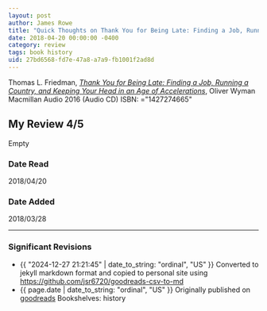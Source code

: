 ```yaml
---
layout: post
author: James Rowe
title: "Quick Thoughts on Thank You for Being Late: Finding a Job, Running a Country, and Keeping Your Head in an Age of Accelerations"
date: 2018-04-20 00:00:00 -0400
category: review
tags: book history
uid: 27bd6568-fd7e-47a8-a7a9-fb1001f2ad8d
---
```


Thomas L. Friedman, *[Thank You for Being Late: Finding a Job, Running a Country, and Keeping Your Head in an Age of Accelerations](https://www.goodreads.com/book/show/26792267)*, Oliver Wyman Macmillan Audio 2016 (Audio CD) ISBN: ="1427274665"

## My Review 4/5

Empty

### Date Read
2018/04/20

### Date Added
2018/03/28

---

### Significant Revisions

- {{ "2024-12-27 21:21:45" | date_to_string: "ordinal", "US" }} Converted to jekyll markdown format and copied to personal site using <https://github.com/jsr6720/goodreads-csv-to-md>
- {{ page.date | date_to_string: "ordinal", "US" }} Originally published on [goodreads](https://www.goodreads.com) Bookshelves: history
